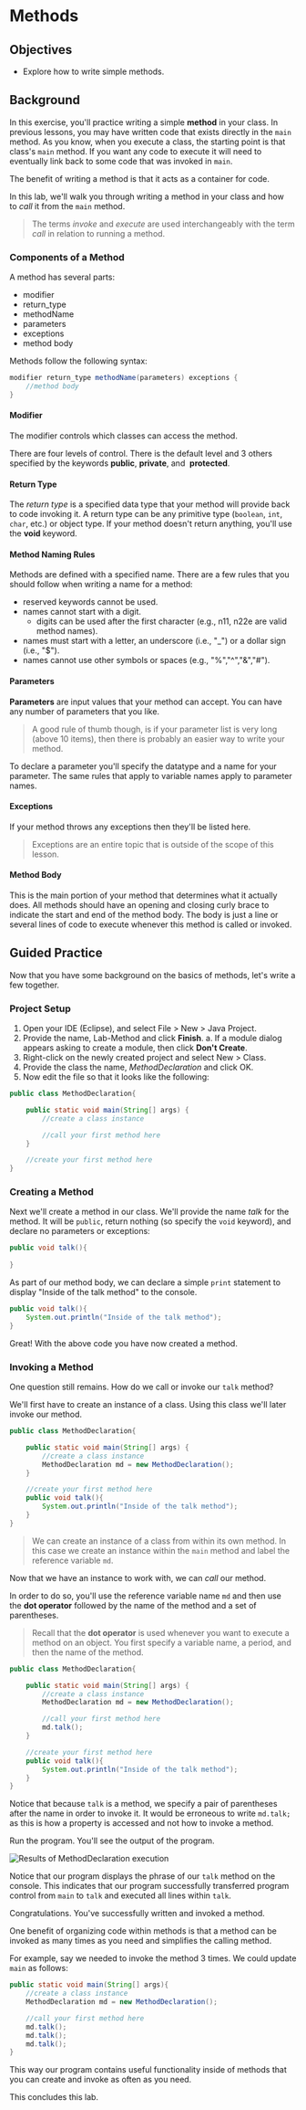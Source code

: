 # Methods

## Objectives

* Explore how to write simple methods.
    
## Background

In this exercise, you'll practice writing a simple **method** in your class. In previous lessons, you may have written code that exists directly in the `main` method. As you know, when you execute a class, the starting point is that class's `main` method. If you want any code to execute it will need to eventually link back to some code that was invoked in `main`.

The benefit of writing a method is that it acts as a container for code. 

In this lab, we'll walk you through writing a method in your class and how to _call_ it from the `main` method.

> The terms _invoke_ and _execute_ are used interchangeably with the term _call_ in relation to running a method. 


### Components of a Method
A method has several parts:

*   modifier
*   return\_type
*   methodName
*   parameters
*   exceptions
*   method body
    

Methods follow the following syntax:

```java
modifier return_type methodName(parameters) exceptions {
    //method body 
}
```

#### Modifier

The modifier controls which classes can access the method.

There are four levels of control. There is the default level and 3 others specified by the keywords **public**, **private**, and  **protected**.

#### Return Type

The _return type_ is a specified data type that your method will provide back to code invoking it. A return type can be any primitive type (`boolean`, `int`, `char`, etc.) or object type. If your method doesn't return anything, you'll use the **void** keyword.

#### Method Naming Rules

Methods are defined with a specified name. There are a few rules that you should follow when writing a name for a method:

* reserved keywords cannot be used. 
* names cannot start with a digit.  
  * digits can be used after the first character (e.g., n11, n22e are valid method names).   
* names must start with a letter, an underscore (i.e., "\_") or a dollar sign (i.e., "$").   
* names cannot use other symbols or spaces (e.g., "%","^","&","#").
    
#### Parameters

**Parameters** are input values that your method can accept. You can have any number of parameters that you like. 

> A good rule of thumb though, is if your parameter list is very long (above 10 items), then there is probably an easier way to write your method.

To declare a parameter you'll specify the datatype and a name for your parameter. The same rules that apply to variable names apply to parameter names.

#### Exceptions

If your method throws any exceptions then they'll be listed here.

> Exceptions are an entire topic that is outside of the scope of this lesson.

#### Method Body

This is the main portion of your method that determines what it actually does. All methods should have an opening and closing curly brace to indicate the start and end of the method body. The body is just a line or several lines of code to execute whenever this method is called or invoked.

## Guided Practice

Now that you have some background on the basics of methods, let's write a few together. 

### Project Setup

1. Open your IDE (Eclipse), and select File > New > Java Project.
2. Provide the name, Lab-Method and click **Finish**.
   a. If a module dialog appears asking to create a module, then click **Don't Create**. 
3. Right-click on the newly created project and select New > Class.
4. Provide the class the name, _MethodDeclaration_ and click OK.
5. Now edit the file so that it looks like the following:

```java
public class MethodDeclaration{

    public static void main(String[] args) {
        //create a class instance

        //call your first method here
    }

    //create your first method here
}
```

### Creating a Method

Next we'll create a method in our class. We'll provide the name _talk_ for the method. It will be `public`, return nothing (so specify the `void` keyword), and declare no parameters or exceptions:

```java
public void talk(){
    
}
```

As part of our method body, we can declare a simple `print` statement to display "Inside of the talk method" to the console.

```java
public void talk(){
    System.out.println("Inside of the talk method");
}
```

Great! With the above code you have now created a method.

### Invoking a Method

One question still remains. How do we call or invoke our `talk` method? 

We'll first have to create an instance of a class. Using this class we'll later invoke our method. 

```java
public class MethodDeclaration{

    public static void main(String[] args) {
        //create a class instance
        MethodDeclaration md = new MethodDeclaration();
    }

    //create your first method here
    public void talk(){
        System.out.println("Inside of the talk method");
    }
}
```

> We can create an instance of a class from within its own method. In this case we create an instance within the `main` method and label the reference variable `md`. 

Now that we have an instance to work with, we can _call_ our method.

In order to do so, you'll use the reference variable name `md` and then use the **dot operator** followed by the name of the method and a set of parentheses. 

> Recall that the **dot operator** is used whenever you want to execute a method on an object. You first specify a variable name, a period, and then the name of the method. 

```java
public class MethodDeclaration{

    public static void main(String[] args) {
        //create a class instance
        MethodDeclaration md = new MethodDeclaration();

        //call your first method here
        md.talk();
    }

    //create your first method here
    public void talk(){
        System.out.println("Inside of the talk method");
    }
}
```

Notice that because `talk` is a method, we specify a pair of parentheses after the name in order to invoke it. It would be erroneous to write `md.talk;` as this is how a property is accessed and not how to invoke a method.

Run the program. You'll see the output of the program.

![Results of MethodDeclaration execution](images/image-1.png)

Notice that our program displays the phrase of our `talk` method on the console. This indicates that our program successfully transferred program control from `main` to `talk` and executed all lines within `talk`. 

Congratulations. You've successfully written and invoked a method. 

One benefit of organizing code within methods is that a method can be invoked as many times as you need and simplifies the calling method. 

For example, say we needed to invoke the method 3 times. We could update `main` as follows:

```java
public static void main(String[] args){
    //create a class instance
    MethodDeclaration md = new MethodDeclaration();

    //call your first method here
    md.talk();
    md.talk();
    md.talk();
}
```

This way our program contains useful functionality inside of methods that you can create and invoke as often as you need. 

This concludes this lab.